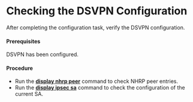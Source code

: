 Checking the DSVPN Configuration
================================

After completing the configuration task, verify the DSVPN configuration.

#### Prerequisites

DSVPN has been configured.


#### Procedure

* Run the [**display nhrp peer**](cmdqueryname=display+nhrp+peer) command to check NHRP peer entries.
* Run the [**display ipsec sa**](cmdqueryname=display+ipsec+sa) command to check the configuration of the current SA.